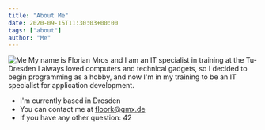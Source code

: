 ```yaml
---
title: "About Me"
date: 2020-09-15T11:30:03+00:00
tags: ["about"]
author: "Me"
---
```

![Me](https://avatars.githubusercontent.com/u/48620727?v=4)
My name is Florian Mros and I am an IT specialist in training at the Tu-Dresden
I always loved computers and technical gadgets, so I decided to begin programming as a hobby, and now I'm in my training to be an IT specialist for application development.

- I'm currently based in Dresden
- You can contact me at floork@gmx.de
- If you have any other question: 42
